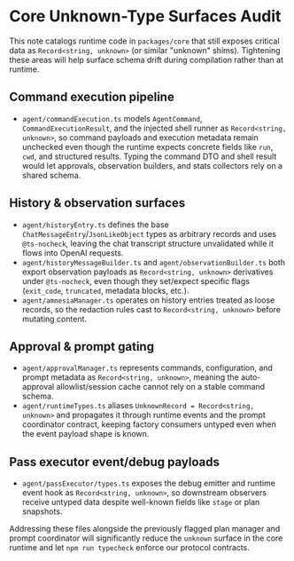 # Core Unknown-Type Surfaces Audit

This note catalogs runtime code in `packages/core` that still exposes critical data as `Record<string, unknown>` (or similar "unknown" shims). Tightening these areas will help surface schema drift during compilation rather than at runtime.

## Command execution pipeline
- `agent/commandExecution.ts` models `AgentCommand`, `CommandExecutionResult`, and the injected shell runner as `Record<string, unknown>`, so command payloads and execution metadata remain unchecked even though the runtime expects concrete fields like `run`, `cwd`, and structured results. Typing the command DTO and shell result would let approvals, observation builders, and stats collectors rely on a shared schema.

## History & observation surfaces
- `agent/historyEntry.ts` defines the base `ChatMessageEntry`/`JsonLikeObject` types as arbitrary records and uses `@ts-nocheck`, leaving the chat transcript structure unvalidated while it flows into OpenAI requests.
- `agent/historyMessageBuilder.ts` and `agent/observationBuilder.ts` both export observation payloads as `Record<string, unknown>` derivatives under `@ts-nocheck`, even though they set/expect specific flags (`exit_code`, `truncated`, metadata blocks, etc.).
- `agent/amnesiaManager.ts` operates on history entries treated as loose records, so the redaction rules cast to `Record<string, unknown>` before mutating content.

## Approval & prompt gating
- `agent/approvalManager.ts` represents commands, configuration, and prompt metadata as `Record<string, unknown>`, meaning the auto-approval allowlist/session cache cannot rely on a stable command schema.
- `agent/runtimeTypes.ts` aliases `UnknownRecord = Record<string, unknown>` and propagates it through runtime events and the prompt coordinator contract, keeping factory consumers untyped even when the event payload shape is known.

## Pass executor event/debug payloads
- `agent/passExecutor/types.ts` exposes the debug emitter and runtime event hook as `Record<string, unknown>`, so downstream observers receive untyped data despite well-known fields like `stage` or plan snapshots.

Addressing these files alongside the previously flagged plan manager and prompt coordinator will significantly reduce the `unknown` surface in the core runtime and let `npm run typecheck` enforce our protocol contracts.
